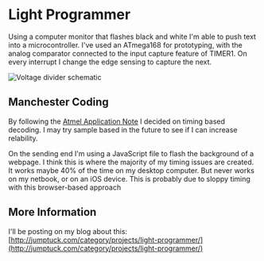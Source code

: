 Light Programmer
================

Using a computer monitor that flashes black and white I'm able to push text into a microcontroller. I've used an ATmega168 for prototyping, with the analog comparator connected to the input capture feature of TIMER1. On every interrupt I change the edge sensing to capture the next.

![Voltage divider schematic](http://github.com/szczys/Light-Programmer/raw/master/hardware/light-programmer-voltage-dividers.png "Voltage Dividers for inputs")

Manchester Coding
-------------------

By following the [Atmel Application Note](http://atmel.com/dyn/resources/prod_documents/doc9164.pdf) I decided on timing based decoding. I may try sample based in the future to see if I can increase relability.

On the sending end I'm using a JavaScript file to flash the background of a webpage. I think this is where the majority of my timing issues are created. It works maybe 40% of the time on my desktop computer. But never works on my netbook, or on an iOS device. This is probably due to sloppy timing with this browser-based approach

More Information
----------------

I'll be posting on my blog about this:
[http://jumptuck.com/category/projects/light-programmer/](http://jumptuck.com/category/projects/light-programmer/)
